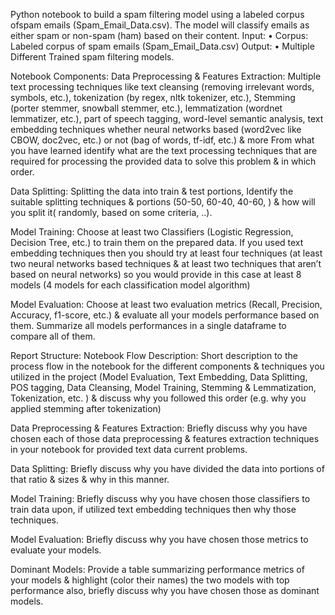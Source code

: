 Python notebook to build a spam filtering model using a labeled corpus ofspam emails (Spam_Email_Data.csv). The model will classify emails as either spam or non-spam (ham) based on their content. 
 Input:
 • Corpus: Labeled corpus of spam emails (Spam_Email_Data.csv)
 Output:
 • Multiple Different Trained spam filtering models.
 
Notebook Components:
Data Preprocessing & Features Extraction:
Multiple text processing techniques like text cleansing (removing irrelevant words, symbols, etc.), tokenization (by regex, nltk tokenizer, etc.), Stemming (porter stemmer, snowball stemmer, etc.), lemmatization (wordnet lemmatizer, etc.), part of speech tagging, word-level semantic analysis, text embedding techniques whether neural networks based (word2vec like CBOW, doc2vec, etc.) or not (bag of words, tf-idf, etc.) & more From what you have learned identify what are the text processing techniques that are required for processing the
 provided data to solve this problem & in which order.
 
Data Splitting:
Splitting the data into train & test portions, Identify the suitable splitting techniques & portions (50-50, 60-40, 40-60, ) & how will you split it( randomly, based on some criteria, ..).
 
Model Training:
Choose at least two Classifiers (Logistic Regression, Decision Tree, etc.) to train them on the prepared data. If you used text embedding techniques then you should try at least four techniques (at least two neural networks based techniques & at least two techniques that aren’t based on neural networks) so you would provide in this case at least 8 models (4 models for each classification model algorithm)

Model Evaluation:
Choose at least two evaluation metrics (Recall, Precision, Accuracy, f1-score, etc.) & evaluate all your models performance based on them. Summarize all models performances in a single dataframe to compare all of them.

Report Structure:
Notebook Flow Description:
Short description to the process flow in the notebook for the different components & techniques you utilized in the project (Model Evaluation, Text Embedding, Data Splitting, POS tagging, Data Cleansing, Model Training, Stemming & Lemmatization, Tokenization, etc. ) & discuss why you followed this order (e.g. why you applied stemming after tokenization)
 
Data Preprocessing & Features Extraction:
Briefly discuss why you have chosen each of those data preprocessing & features extraction techniques in your notebook for provided text data current problems.
 
Data Splitting:
Briefly discuss why you have divided the data into portions of that ratio & sizes & why in this manner.

Model Training:
Briefly discuss why you have chosen those classifiers to train data upon, if utilized text embedding techniques then why those techniques.

Model Evaluation:
Briefly discuss why you have chosen those metrics to evaluate your models.

Dominant Models:
 Provide a table summarizing performance metrics of your models & highlight (color their names) the two models with top performance also, briefly discuss why you have chosen those as dominant models.
